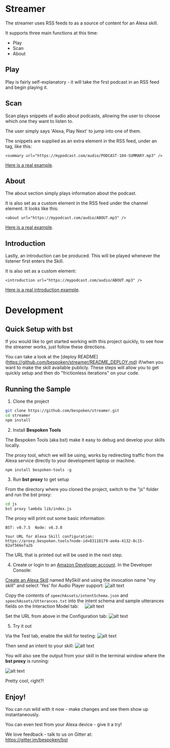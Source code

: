 # Streamer
The streamer uses RSS feeds to as a source of content for an Alexa skill.

It supports three main functions at this time:
* Play
* Scan
* About

## Play
Play is fairly self-explanatory - it will take the first podcast in an RSS feed and begin playing it.

## Scan
Scan plays snippets of audio about podcasts, allowing the user to choose which one they want to listen to.

The user simply says 'Alexa, Play Next' to jump into one of them.

The snippets are supplied as an extra element in the RSS feed, under an <item> tag, like this:
```
<summary url="https://mypodcast.com/audio/PODCAST-104-SUMMARY.mp3" />
```

[Here is a real example](https://github.com/bespoken/streamer/blob/XAPPAdapter/test/BespokenCast.xml#L44).

## About
The about section simply plays information about the podcast. 

It is also set as a custom element in the RSS feed under the channel element. It looks like this:
```
<about url="https://mypodcast.com/audio/ABOUT.mp3" />
```

[Here is a real example](https://github.com/bespoken/streamer/blob/XAPPAdapter/test/BespokenCast.xml#L30).

## Introduction
Lastly, an introduction can be produced. This will be played whenever the listener first enters the Skill.

It is also set as a custom element:
```
<introduction url="https://mypodcast.com/audio/ABOUT.mp3" />
```

[Here is a real introduction example](https://github.com/bespoken/streamer/blob/XAPPAdapter/test/BespokenCast.xml#L29).

# Development
## Quick Setup with bst

If you would like to get started working with this project quickly, to see how the streamer works, just follow these directions.  

You can take a look at the [deploy README] (https://github.com/bespoken/streamer/README_DEPLOY.md) 
if/when you want to make the skill available publicly. These steps will allow you to get quickly setup and then do "frictionless iterations" on your code.

## Running the Sample

1) Clone the project
```bash
git clone https://github.com/bespoken/streamer.git
cd streamer
npm install
```

2) Install **Bespoken Tools**  

The Bespoken Tools (aka bst) make it easy to debug and develop your skills locally.  

The proxy tool, which we will be using, works by redirecting traffic from the Alexa service directly to your development laptop or machine.

```
npm install bespoken-tools -g
```

3) Run **bst proxy** to get setup  

From the directory where you cloned the project, switch to the "js" folder and run the bst proxy:
```bash
cd js
bst proxy lambda lib/index.js
```

The proxy will print out some basic information:
```
BST: v0.7.5  Node: v6.3.0

Your URL for Alexa Skill configuration:
https://proxy.bespoken.tools?node-id=83118179-ae4a-4132-8c15-82af566efa2b
```
The URL that is printed out will be used in the next step.

4) Create or login to an [Amazon Developer account](https://developer.amazon.com).  In the Developer Console:  

[Create an Alexa Skill](https://developer.amazon.com/public/solutions/alexa/alexa-skills-kit/docs/developing-an-alexa-skill-as-a-lambda-function) named MySkill and using the invocation name "my skill" and select 'Yes' for Audio Player support:
![alt text](https://s3.amazonaws.com/lantern-public-assets/audio-player-assets/prod-skill-info.png "Developer Portal Skill Information")

Copy the contents of `speechAssets/intentSchema.json` and `speechAssets/Utterances.txt` into the intent schema and sample utterances fields on the Interaction Model tab:
&nbsp;&nbsp;&nbsp;&nbsp;![alt text](https://s3.amazonaws.com/lantern-public-assets/audio-player-assets/prod-interaction-model.png "Developer Portal Interaction Model")
    
Set the URL from above in the Configuration tab:
![alt text](https://raw.githubusercontent.com/bespoken/skill-sample-nodejs-audio-player/mainline/docs/images/SkillConfigurationScreenshot.png "Developer Portal Configuration")
        
5) Try it out  

Via the Test tab, enable the skill for testing:
![alt text](https://raw.githubusercontent.com/bespoken/skill-sample-nodejs-audio-player/mainline/docs/images/EnableTesting.png "Enable Testing")

Then send an intent to your skill:
![alt text](https://raw.githubusercontent.com/bespoken/skill-sample-nodejs-audio-player/mainline/docs/images/FirstTest.png "Enter Play the podcast and hit Play")

You will also see the output from your skill in the terminal window where the **bst proxy** is running:  

![alt text](https://raw.githubusercontent.com/bespoken/skill-sample-nodejs-audio-player/mainline/docs/images/FirstTestOutput.png "Output from run")  

Pretty cool, right?!

## Enjoy!

You can run wild with it now - make changes and see them show up instantaneously.  

You can even test from your Alexa device - give it a try!  

We love feedback - talk to us on Gitter at:  
https://gitter.im/bespoken/bst


